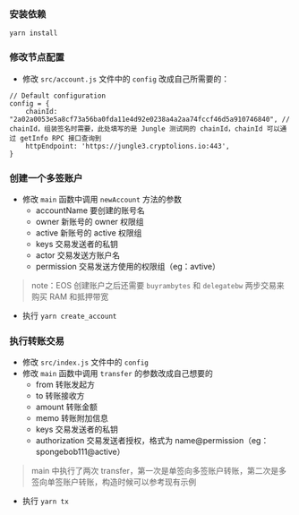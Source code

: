 ### 安装依赖
``` yarn install ```

### 修改节点配置

- 修改 ```src/account.js``` 文件中的 ```config``` 改成自己所需要的：
```
// Default configuration
config = {
    chainId: "2a02a0053e5a8cf73a56ba0fda11e4d92e0238a4a2aa74fccf46d5a910746840", // chainId，组装签名时需要，此处填写的是 Jungle 测试网的 chainId，chainId 可以通过 getInfo RPC 接口查询到
    httpEndpoint: 'https://jungle3.cryptolions.io:443',
}
```

### 创建一个多签账户

- 修改 ```main``` 函数中调用 ```newAccount``` 方法的参数
    - accountName 要创建的账号名
    - owner 新账号的 owner 权限组
    - active 新账号的 active 权限组
    - keys 交易发送者的私钥
    - actor 交易发送方账户名
    - permission 交易发送方使用的权限组（eg：avtive）

> note：EOS 创建账户之后还需要 ```buyrambytes``` 和 ```delegatebw``` 两步交易来购买 RAM 和抵押带宽

- 执行 ```yarn create_account```


### 执行转账交易

- 修改 ```src/index.js``` 文件中的 ```config```
- 修改 ```main``` 函数中调用 ```transfer``` 的参数改成自己想要的
    - from 转账发起方
    - to 转账接收方
    - amount 转账金额
    - memo 转账附加信息
    - keys 交易发送者的私钥
    - authorization 交易发送者授权，格式为 name@permission（eg：spongebob111@active）
> main 中执行了两次 transfer，第一次是单签向多签账户转账，第二次是多签向单签账户转账，构造时候可以参考现有示例

- 执行 ```yarn tx```